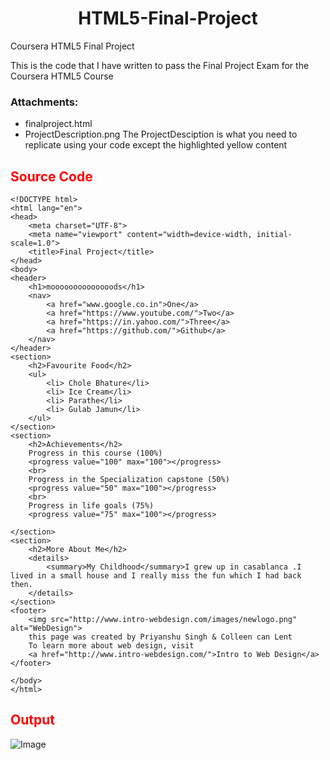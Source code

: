 <h1 align=center><b>HTML5-Final-Project</b></h1>
Coursera HTML5 Final Project

This is the code that I have written to pass the Final Project Exam for the Coursera HTML5 Course

### Attachments:
- finalproject.html
- ProjectDescription.png
The ProjectDesciption is what you need to replicate using your code except the highlighted yellow content

<h2 style="color:red",align=center><b>Source Code</b></h2>

```
<!DOCTYPE html>
<html lang="en">
<head>
    <meta charset="UTF-8">
    <meta name="viewport" content="width=device-width, initial-scale=1.0">
    <title>Final Project</title>
</head>
<body>
<header>
    <h1>moooooooooooooods</h1>
    <nav>
        <a href="www.google.co.in">One</a>
        <a href="https://www.youtube.com/">Two</a>
        <a href="https://in.yahoo.com/">Three</a>
        <a href="https://github.com/">Github</a>
    </nav>
</header>
<section>
    <h2>Favourite Food</h2>
    <ul>
        <li> Chole Bhature</li>
        <li> Ice Cream</li>
        <li> Parathe</li>
        <li> Gulab Jamun</li>
    </ul>
</section>
<section>
    <h2>Achievements</h2>
    Progress in this course (100%)
    <progress value="100" max="100"></progress>
    <br>
    Progress in the Specialization capstone (50%)
    <progress value="50" max="100"></progress>
    <br>
    Progress in life goals (75%)
    <progress value="75" max="100"></progress>

</section>
<section>
    <h2>More About Me</h2>
    <details>
        <summary>My Childhood</summary>I grew up in casablanca .I lived in a small house and I really miss the fun which I had back then.
    </details>
</section>
<footer>
    <img src="http://www.intro-webdesign.com/images/newlogo.png" alt="WebDesign">
    this page was created by Priyanshu Singh & Colleen can Lent
    To learn more about web design, visit
    <a href="http://www.intro-webdesign.com/">Intro to Web Design</a>
</footer>
    
</body>
</html>
```

<h2 style="color:red",align=center><b>Output</b></h2>

![Image](Final-Project-HTML-5/ProjectDescription.png)
